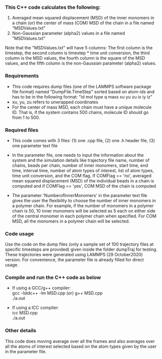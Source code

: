 ### This C++ code calculates the following:

1) Averaged mean squared displacement (MSD) of the inner monomers in a chain (or) the center of mass (COM) MSD of the chain in a file named "MSDValues.txt"
2) Non-Gaussian parameter (alpha2) values in a file named "MSDValues.txt"

Note that the "MSDValues.txt" will have 5 columns: The first column is the timestep, the second column is timestep * time unit conversion, the third column is the MSD values, the fourth column is the square of the MSD values, and the fifth column is the non-Gaussian parameter (alpha2) values.

### Requirements

* This code requires dump files (one of the LAMMPS software package file format) named "DumpFile.TimeStep" sorted based on atom-ids and has to be in the following format: "id mol type q mass xu yu zu ix iy iz"  
* xu, yu, zu refers to unwrapped coordinates
* For the center of mass MSD, each chain must have a unique molecule ID.  That is, if the system contains 500 chains, molecule ID should go from 1 to 500.  

### Required files

* This code comes with 3 files: (1) one .cpp file, (2) one .h header file, (3) one parameter text file

* In the parameter file, one needs to input the information about the system and the simulation details like trajectory file name, number of chains, beads per chain, number of inner monomers, start time, end time, interval time, number of atom types of interest, list of atom types, time unit conversion, and the COM flag.  If COMFlag == 'no', averaged mean squared displacement (MSD) of the individual beads in a chain is computed and if COMFlag == 'yes', COM MSD of the chain is computed

* The parameter 'NumberofInnerMonomers' in the parameter text file gives the user the flexibility to choose the number of inner monomers in a polymer chain.  For example, if the number of monomers in a polymer chain is 50, 10 inner monomers will be selected as 5 each on either side of the central monomer in each polymer chain when specified.  For COM MSD, all the monomers in a polymer chain will be selected.  

### Code usage

Use the code on the dump files (only a sample set of 100 trajectory files at specific timesteps are provided) given inside the folder dumpTraj for testing.  These trajectories were generated using LAMMPS (29 October2020) version.  For convenience, the parameter file is already filled for direct usage. 

### Compile and run the C++ code as below

* If using a GCC/g++ compiler:  
    gcc -lstdc++ -lm  MSD.cpp (or) g++ MSD.cpp  
    ./a.out
    
* If using a ICC compiler:  
    icc MSD.cpp  
    ./a.out
    
### Other details

This code does moving average over all the frames and also averages over all the atoms of interest selected based on the atom types given by the user in the parameter file.
